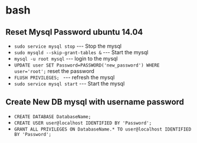# bash
## Reset Mysql Password ubuntu 14.04

* `sudo service mysql stop` --- Stop the mysql
* `sudo mysqld --skip-grant-tables &` --- Start the mysql 
* `mysql -u root mysql` --- login to the mysql
* `UPDATE user SET Password=PASSWORD('new_password') WHERE user='root';` reset the password
* `FLUSH PRIVILEGES; ` --- refresh the mysql 
* `sudo service mysql start` --- Start the mysql

## Create New DB mysql with username password

* `CREATE DATABASE DatabaseName;`
* `CREATE USER user@localhost IDENTIFIED BY 'Password';`
* `GRANT ALL PRIVILEGES ON DatabaseName.* TO user@localhost IDENTIFIED BY 'Password';`

